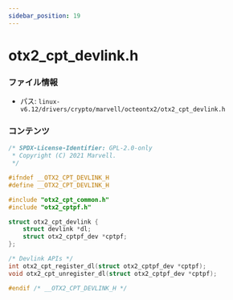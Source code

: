 ```yaml
---
sidebar_position: 19
---
```

# otx2_cpt_devlink.h

### ファイル情報

- パス: `linux-v6.12/drivers/crypto/marvell/octeontx2/otx2_cpt_devlink.h`

### コンテンツ

```h
/* SPDX-License-Identifier: GPL-2.0-only
 * Copyright (C) 2021 Marvell.
 */

#ifndef __OTX2_CPT_DEVLINK_H
#define __OTX2_CPT_DEVLINK_H

#include "otx2_cpt_common.h"
#include "otx2_cptpf.h"

struct otx2_cpt_devlink {
	struct devlink *dl;
	struct otx2_cptpf_dev *cptpf;
};

/* Devlink APIs */
int otx2_cpt_register_dl(struct otx2_cptpf_dev *cptpf);
void otx2_cpt_unregister_dl(struct otx2_cptpf_dev *cptpf);

#endif /* __OTX2_CPT_DEVLINK_H */

```
